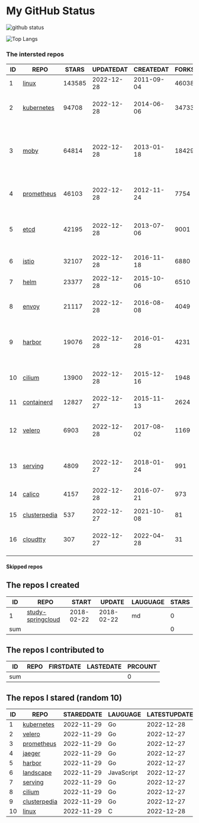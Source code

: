 # My GitHub Status

<img src="https://github-readme-stats-1.yihong0618.vercel.app/api?username=daoqingniu&show_icons=true&&&hide_title=true&count_private=true" alt="github status" />

![Top Langs](https://github-readme-stats-1.yihong0618.vercel.app/api/top-langs/?username=daoqingniu&layout=compact)

<!--START_SECTION:github_repos-->
### The intersted repos
| ID |                              REPO                               | STARS  | UPDATEDAT  | CREATEDAT  | FORKSCOUNT |                                              DESCRIPTIONS                                              |
|----|-----------------------------------------------------------------|--------|------------|------------|------------|--------------------------------------------------------------------------------------------------------|
|  1 | [linux](https://github.com/torvalds/linux)                      | 143585 | 2022-12-28 | 2011-09-04 |      46038 | Linux kernel source tree                                                                               |
|  2 | [kubernetes](https://github.com/kubernetes/kubernetes)          |  94708 | 2022-12-28 | 2014-06-06 |      34733 | Production-Grade Container Scheduling and Management                                                   |
|  3 | [moby](https://github.com/moby/moby)                            |  64814 | 2022-12-28 | 2013-01-18 |      18429 | Moby Project - a collaborative project for the container ecosystem to assemble container-based systems |
|  4 | [prometheus](https://github.com/prometheus/prometheus)          |  46103 | 2022-12-28 | 2012-11-24 |       7754 | The Prometheus monitoring system and time series database.                                             |
|  5 | [etcd](https://github.com/etcd-io/etcd)                         |  42195 | 2022-12-28 | 2013-07-06 |       9001 | Distributed reliable key-value store for the most critical data of a distributed system                |
|  6 | [istio](https://github.com/istio/istio)                         |  32107 | 2022-12-28 | 2016-11-18 |       6880 | Connect, secure, control, and observe services.                                                        |
|  7 | [helm](https://github.com/helm/helm)                            |  23377 | 2022-12-28 | 2015-10-06 |       6510 | The Kubernetes Package Manager                                                                         |
|  8 | [envoy](https://github.com/envoyproxy/envoy)                    |  21117 | 2022-12-28 | 2016-08-08 |       4049 | Cloud-native high-performance edge/middle/service proxy                                                |
|  9 | [harbor](https://github.com/goharbor/harbor)                    |  19076 | 2022-12-28 | 2016-01-28 |       4231 | An open source trusted cloud native registry project that stores, signs, and scans content.            |
| 10 | [cilium](https://github.com/cilium/cilium)                      |  13900 | 2022-12-28 | 2015-12-16 |       1948 | eBPF-based Networking, Security, and Observability                                                     |
| 11 | [containerd](https://github.com/containerd/containerd)          |  12827 | 2022-12-27 | 2015-11-13 |       2624 | An open and reliable container runtime                                                                 |
| 12 | [velero](https://github.com/vmware-tanzu/velero)                |   6903 | 2022-12-28 | 2017-08-02 |       1169 | Backup and migrate Kubernetes applications and their persistent volumes                                |
| 13 | [serving](https://github.com/knative/serving)                   |   4809 | 2022-12-27 | 2018-01-24 |        991 | Kubernetes-based, scale-to-zero, request-driven compute                                                |
| 14 | [calico](https://github.com/projectcalico/calico)               |   4157 | 2022-12-28 | 2016-07-21 |        973 | Cloud native networking and network security                                                           |
| 15 | [clusterpedia](https://github.com/clusterpedia-io/clusterpedia) |    537 | 2022-12-27 | 2021-10-08 |         81 | The Encyclopedia of Kubernetes clusters                                                                |
| 16 | [cloudtty](https://github.com/cloudtty/cloudtty)                |    307 | 2022-12-27 | 2022-04-28 |         31 | A Friendly Kubernetes CloudShell (Web Terminal) !                                                      |



#### Skipped repos
<!--END_SECTION:github_repos-->

<!--START_SECTION:my_github-->
## The repos I created
| ID  |                                 REPO                                 |   START    |   UPDATE   | LAUGUAGE | STARS |
|-----|----------------------------------------------------------------------|------------|------------|----------|-------|
|   1 | [study-springcloud](https://github.com/daoqingniu/study-springcloud) | 2018-02-22 | 2018-02-22 | md       |     0 |
| sum |                                                                      |            |            |          |     0 |

## The repos I contributed to
| ID  | REPO | FIRSTDATE | LASTEDATE | PRCOUNT |
|-----|------|-----------|-----------|---------|
| sum |      |           |           |       0 |

## The repos I stared (random 10)
| ID |                              REPO                               | STAREDDATE |  LAUGUAGE  | LATESTUPDATE |
|----|-----------------------------------------------------------------|------------|------------|--------------|
|  1 | [kubernetes](https://github.com/kubernetes/kubernetes)          | 2022-11-29 | Go         | 2022-12-28   |
|  2 | [velero](https://github.com/vmware-tanzu/velero)                | 2022-11-29 | Go         | 2022-12-27   |
|  3 | [prometheus](https://github.com/prometheus/prometheus)          | 2022-11-29 | Go         | 2022-12-27   |
|  4 | [jaeger](https://github.com/jaegertracing/jaeger)               | 2022-11-29 | Go         | 2022-12-27   |
|  5 | [harbor](https://github.com/goharbor/harbor)                    | 2022-11-29 | Go         | 2022-12-27   |
|  6 | [landscape](https://github.com/cncf/landscape)                  | 2022-11-29 | JavaScript | 2022-12-27   |
|  7 | [serving](https://github.com/knative/serving)                   | 2022-11-29 | Go         | 2022-12-27   |
|  8 | [cilium](https://github.com/cilium/cilium)                      | 2022-11-29 | Go         | 2022-12-27   |
|  9 | [clusterpedia](https://github.com/clusterpedia-io/clusterpedia) | 2022-11-29 | Go         | 2022-12-27   |
| 10 | [linux](https://github.com/torvalds/linux)                      | 2022-11-29 | C          | 2022-12-28   |

<!--END_SECTION:my_github-->
